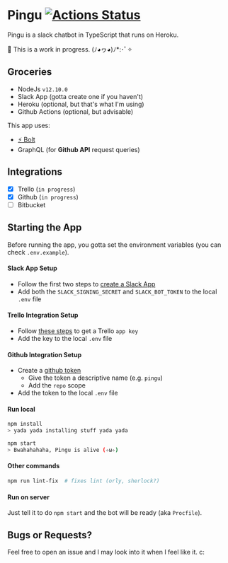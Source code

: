 # Pingu [![Actions Status](https://github.com/ikenami/pingu/workflows/build/badge.svg)](https://github.com/ikenami/pingu/actions)

Pingu is a slack chatbot in TypeScript that runs on Heroku.

:construction: This is a work in progress. (ﾉ◕ヮ◕)ﾉ*:･ﾟ✧

## Groceries

- NodeJs `v12.10.0`
- Slack App (gotta create one if you haven't)
- Heroku (optional, but that's what I'm using)
- Github Actions (optional, but advisable)

This app uses:
- [:zap: Bolt](https://github.com/SlackAPI/bolt)
- GraphQL (for **Github API** request queries)

## Integrations

- [x] Trello (`in progress`)
- [x] Github (`in progress`)
- [ ] Bitbucket

## Starting the App

Before running the app, you gotta set the environment variables (you can check `.env.example`).

#### Slack App Setup

* Follow the first two steps to [create a Slack App](https://slack.dev/bolt/tutorial/getting-started)
* Add both the `SLACK_SIGNING_SECRET` and `SLACK_BOT_TOKEN` to the local `.env` file

#### Trello Integration Setup

* Follow [these steps](https://developers.trello.com/docs/api-introduction) to get a Trello `app key`
* Add the key to the local `.env` file

#### Github Integration Setup

* Create a [github token](https://github.com/settings/tokens) 
  * Give the token a descriptive name (e.g. `pingu`)
  * Add the `repo` scope
* Add the token to the local `.env` file

#### Run local

```bash
npm install
> yada yada installing stuff yada yada

npm start
> Bwahahahaha, Pingu is alive (✧ω✧)
```

#### Other commands

```bash
npm run lint-fix  # fixes lint (orly, sherlock?)
```

#### Run on server

Just tell it to do `npm start` and the bot will be ready (aka `Procfile`).

## Bugs or Requests?

Feel free to open an issue and I may look into it when I feel like it. c:
